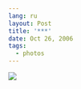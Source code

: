 ```yaml
---
lang: ru
layout: Post
title: '***'
date: Oct 26, 2006
tags:
  - photos
---
```


![](/images/blog/Sapegin-Artem-20D-2006-07-02-207-0745-lj.jpg)
